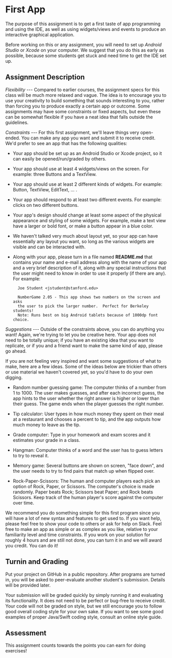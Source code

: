 # First App

The purpose of this assignment is to get a first taste of app programming and using the IDE, as well as using widgets/views and events to produce an interactive graphical application.

Before working on this or any assignment, you will need to set up *Android Studio* or *Xcode* on your computer. We suggest that you do this as early as possible, because some students get stuck and need time to get the IDE set up.

## Assignment Description

*Flexibility* --- Compared to earlier courses, the assignment specs for this class will be much more relaxed and vague. The idea is to encourage you to use your creativity to build something that sounds interesting to you, rather than forcing you to produce exactly a certain app or outcome. Some assignments may have some constraints or fixed aspects, but even these can be somewhat flexible if you have a neat idea that falls outside the guidelines.

*Constraints* --- For this first assignment, we'll leave things very open-ended. You can make any app you want and submit it to receive credit. We'd prefer to see an app that has the following qualities:

- Your app should be set up as an Android Studio or Xcode project, so it can easily be opened/run/graded by others.

- Your app should use at least 4 widgets/views on the screen. For example: three Buttons and a TextView.

- Your app should use at least 2 different kinds of widgets. For example: Button, TextView, EditText, ... .

- Your app should respond to at least two different events. For example: clicks on two different buttons.

- Your app's design should change at least some aspect of the physical appearance and styling of some widgets. For example, make a text view have a larger or bold font, or make a button appear in a blue color.

- We haven't talked very much about layout yet, so your app can have essentially any layout you want, so long as the various widgets are visible and can be interacted with.

- Along with your app, please turn in a file named **README.md** that contains your name and e-mail address along with the name of your app and a very brief description of it, along with any special instructions that the user might need to know in order to use it properly (if there are any). For example:

        Joe Student <jstudent@stanford.edu>
        
        NumberGame 2.05 - This app shows two numbers on the screen and asks
        the user to pick the larger number.  Perfect for Berkeley students!
        Note: Runs best on big Android tablets because of 1000dp font choice.

*Suggestions* --- Outside of the constraints above, you can do anything you want! Again, we're trying to let you be creative here. Your app does not need to be totally unique; if you have an existing idea that you want to replicate, or if you and a friend want to make the same kind of app, please go ahead.

If you are not feeling very inspired and want some suggestions of what to make, here are a few ideas. Some of the ideas below are trickier than others or use material we haven't covered yet, so you'd have to do your own digging.

- Random number guessing game: The computer thinks of a number from 1 to 1000. The user makes guesses, and after each incorrect guess, the app hints to the user whether the right answer is higher or lower than their guess. The game ends when the player guesses the right number.

- Tip calculator: User types in how much money they spent on their meal at a restaurant and chooses a percent to tip, and the app outputs how much money to leave as the tip.

- Grade computer: Type in your homework and exam scores and it estimates your grade in a class.

- Hangman: Computer thinks of a word and the user has to guess letters to try to reveal it.

- Memory game: Several buttons are shown on screen, "face down", and the user needs to try to find pairs that match up when flipped over.

- Rock-Paper-Scissors: The human and computer players each pick an option of Rock, Paper, or Scissors. The computer's choice is made randomly. Paper beats Rock; Scissors beat Paper; and Rock beats Scissors. Keep track of the human player's score against the computer over time.

We recommend you do something simple for this first program since you will have a lot of new syntax and features to get used to. If you want help, please feel free to show your code to others or ask for help on Slack. Feel free to make an app as simple or as complex as you like, relative to your familiarity level and time constraints. If you work on your solution for roughly 4 hours and are still not done, you can turn it in and we will award you credit. You can do it!

## Turnin and Grading

Put your project on GitHub in a public repository. After programs are turned in, you will be asked to peer-evaluate another student's submission. Details will be provided later.

Your submission will be graded quickly by simply running it and evaluating its functionality. It does not need to be perfect or bug-free to receive credit. Your code will not be graded on style, but we still encourage you to follow good overall coding style for your own sake. If you want to see some good examples of proper Java/Swift coding style, consult an online style guide.

## Assessment

This assignment counts towards the points you can earn for doing exercises!
